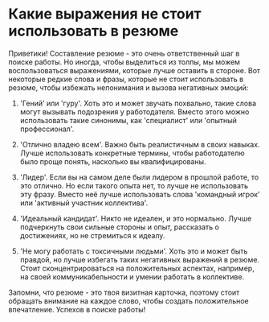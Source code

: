# Какие выражения не стоит использовать в резюме

Приветики! Составление резюме - это очень ответственный шаг в поиске работы. Но иногда, чтобы выделиться из толпы, мы можем воспользоваться выражениями, которые лучше оставить в стороне. Вот некоторые редкие слова и фразы, которые не стоит использовать в резюме, чтобы избежать непонимания и вызова негативных эмоций:

1. 'Гений' или 'гуру'. Хоть это и может звучать похвально, такие слова могут вызывать подозрения у работодателя. Вместо этого можно использовать такие синонимы, как 'специалист' или 'опытный профессионал'.

2. 'Отлично владею всем'. Важно быть реалистичным в своих навыках. Лучше использовать конкретные термины, чтобы работодателю было проще понять, насколько вы квалифицированы.

3. 'Лидер'. Если вы на самом деле были лидером в прошлой работе, то это отлично. Но если такого опыта нет, то лучше не использовать эту фразу. Вместо неё лучше использовать слова 'командный игрок' или 'активный участник коллектива'.

4. 'Идеальный кандидат'. Никто не идеален, и это нормально. Лучше подчеркнуть свои сильные стороны и опыт, рассказать о достижениях, но не стремиться к идеалу.

5. 'Не могу работать с токсичными людьми'. Хоть это и может быть правдой, но лучше избегать таких негативных выражений в резюме. Стоит сконцентрироваться на положительных аспектах, например, на своей коммуникабельности и умении работать в коллективе.

Запомни, что резюме - это твоя визитная карточка, поэтому стоит обращать внимание на каждое слово, чтобы создать положительное впечатление. Успехов в поиске работы!
